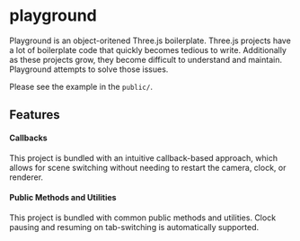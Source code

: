 # playground

Playground is an object-oritened Three.js boilerplate. Three.js projects
have a lot of boilerplate code that quickly becomes tedious to write.
Additionally as these projects grow, they become difficult to understand and
maintain. Playground attempts to solve those issues.

Please see the example in the `public/`.

## Features

#### Callbacks
This project is bundled with an intuitive callback-based approach, which
allows for scene switching without needing to restart the camera,
clock, or renderer.

#### Public Methods and Utilities
This project is bundled with common public methods and utilities.
Clock pausing and resuming on tab-switching is automatically supported.

